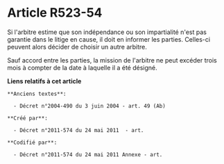 # Article R523-54

Si l'arbitre estime que son indépendance ou son impartialité n'est pas garantie dans le litige en cause, il doit en informer
les parties. Celles-ci peuvent alors décider de choisir un autre arbitre.

Sauf accord entre les parties, la mission de l'arbitre ne peut excéder trois mois à compter de la date à laquelle il a été
désigné.

**Liens relatifs à cet article**

	**Anciens textes**:

	  - Décret n°2004-490 du 3 juin 2004 - art. 49 (Ab)

	**Créé par**:

	  - Décret n°2011-574 du 24 mai 2011  - art.

	**Codifié par**:

	  - Décret n°2011-574 du 24 mai 2011 Annexe - art.
